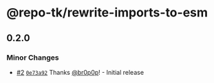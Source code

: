 # @repo-tk/rewrite-imports-to-esm

## 0.2.0

### Minor Changes

- [#2](https://github.com/br0p0p/repo-tk/pull/2) [`0e73a92`](https://github.com/br0p0p/repo-tk/commit/0e73a929b8f34855ed94d3bdada03bca36693209) Thanks [@br0p0p](https://github.com/br0p0p)! - Initial release
